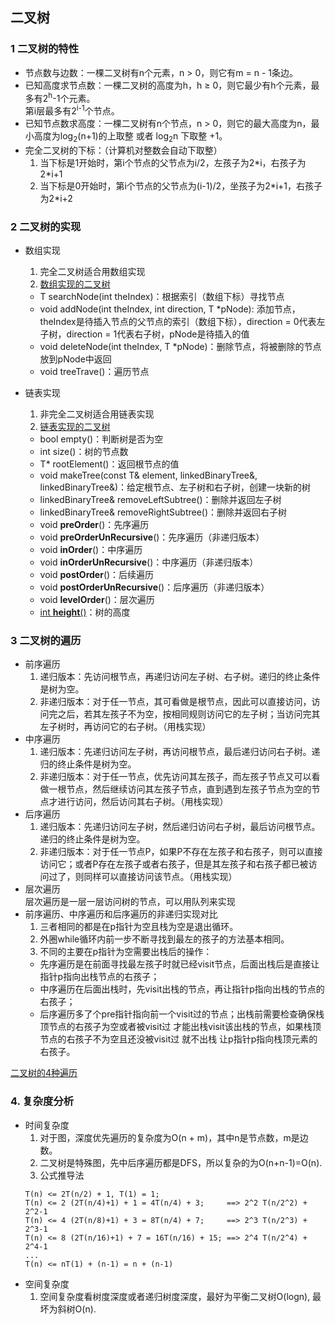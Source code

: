 ## 二叉树
### 1 二叉树的特性
- 节点数与边数：一棵二叉树有n个元素，n > 0，则它有m = n - 1条边。
- 已知高度求节点数：一棵二叉树的高度为h，h ≥ 0，则它最少有h个元素，最多有2<sup>h</sup>-1个元素。   
   第i层最多有2<sup>i-1</sup>个节点。
- 已知节点数求高度：一棵二叉树有n个节点，n > 0，则它的最大高度为n，最小高度为log<sub>2</sub>(n+1)的上取整 或者 log<sub>2</sub>n 下取整 +1。
- 完全二叉树的下标：（计算机对整数会自动下取整）  
  1. 当下标是1开始时，第i个节点的父节点为i/2，左孩子为2\*i，右孩子为2\*i+1
  2. 当下标是0开始时，第i个节点的父节点为(i-1)/2，坐孩子为2\*i+1，右孩子为2\*i+2

### 2 二叉树的实现
- 数组实现  
  1. 完全二叉树适合用数组实现
  2. [数组实现的二叉树](./arrayBinaryTree.h)   
    - T searchNode(int theIndex)：根据索引（数组下标）寻找节点
    - void addNode(int theIndex, int direction, T \*pNode): 添加节点，theIndex是待插入节点的父节点的索引（数组下标），direction = 0代表左子树，direction = 1代表右子树，pNode是待插入的值
    - void deleteNode(int theIndex, T \*pNode)：删除节点，将被删除的节点放到pNode中返回
    - void treeTrave()：遍历节点  

- 链表实现  
  1. 非完全二叉树适合用链表实现
  2. [链表实现的二叉树](./linkedBinaryTree.h)  
    - bool empty()：判断树是否为空
    - int size()：树的节点数
    - T\* rootElement()：返回根节点的值
    - void makeTree(const T& element, linkedBinaryTree<T>&, linkedBinaryTree<T>&)：给定根节点、左子树和右子树，创建一块新的树
    - linkedBinaryTree<T>& removeLeftSubtree()：删除并返回左子树
    - linkedBinaryTree<T>& removeRightSubtree()：删除并返回右子树
    - void **preOrder**()：先序遍历
    - void **preOrderUnRecursive**()：先序遍历（非递归版本）
    - void **inOrder**()：中序遍历
    - void **inOrderUnRecursive**()：中序遍历（非递归版本）
    - void **postOrder**()：后续遍历
    - void **postOrderUnRecursive**()：后序遍历（非递归版本）
    - void **levelOrder**()：层次遍历
    - [int **height**()](./treeDepth.cpp)：树的高度

### 3 二叉树的遍历
- 前序遍历  
  1. 递归版本：先访问根节点，再递归访问左子树、右子树。递归的终止条件是树为空。
  2. 非递归版本：对于任一节点，其可看做是根节点，因此可以直接访问，访问完之后，若其左孩子不为空，按相同规则访问它的左子树；当访问完其左子树时，再访问它的右子树。（用栈实现）
- 中序遍历  
  1. 递归版本：先递归访问左子树，再访问根节点，最后递归访问右子树。递归的终止条件是树为空。
  2. 非递归版本：对于任一节点，优先访问其左孩子，而左孩子节点又可以看做一根节点，然后继续访问其左孩子节点，直到遇到左孩子节点为空的节点才进行访问，然后访问其右子树。（用栈实现）
- 后序遍历  
  1. 递归版本：先递归访问左子树，然后递归访问右子树，最后访问根节点。递归的终止条件是树为空。
  2. 非递归版本：对于任一节点P，如果P不存在左孩子和右孩子，则可以直接访问它；或者P存在左孩子或者右孩子，但是其左孩子和右孩子都已被访问过了，则同样可以直接访问该节点。（用栈实现）
- 层次遍历  
  层次遍历是一层一层访问树的节点，可以用队列来实现
- 前序遍历、中序遍历和后序遍历的非递归实现对比
  1. 三者相同的都是在p指针为空且栈为空是退出循环。
  2. 外圈while循环内前一步不断寻找到最左的孩子的方法基本相同。
  3. 不同的主要在p指针为空需要出栈后的操作：
    - 先序遍历是在前面寻找最左孩子时就已经visit节点，后面出栈后是直接让指针p指向出栈节点的右孩子；
    - 中序遍历在后面出栈时，先visit出栈的节点，再让指针p指向出栈的节点的右孩子；
    - 后序遍历多了个pre指针指向前一个visit过的节点；出栈前需要检查确保栈顶节点的右孩子为空或者被visit过 才能出栈visit该出栈的节点，如果栈顶节点的右孩子不为空且还没被visit过 就不出栈 让p指针p指向栈顶元素的右孩子。


[二叉树的4种遍历](./order.cpp)

### 4. 复杂度分析
- 时间复杂度
   1. 对于图，深度优先遍历的复杂度为O(n + m)，其中n是节点数，m是边数。
   2. 二叉树是特殊图，先中后序遍历都是DFS，所以复杂的为O(n+n-1)=O(n).
   3. 公式推导法
   ```
   T(n) <= 2T(n/2) + 1, T(1) = 1;
   T(n) <= 2 (2T(n/4)+1) + 1 = 4T(n/4) + 3;     ==> 2^2 T(n/2^2) + 2^2-1
   T(n) <= 4 (2T(n/8)+1) + 3 = 8T(n/4) + 7;     ==> 2^3 T(n/2^3) + 2^3-1
   T(n) <= 8 (2T(n/16)+1) + 7 = 16T(n/16) + 15; ==> 2^4 T(n/2^4) + 2^4-1
   ...
   T(n) <= nT(1) + (n-1) = n + (n-1)
   ```
- 空间复杂度
   1. 空间复杂度看树度深度或者递归树度深度，最好为平衡二叉树O(logn), 最坏为斜树O(n).
